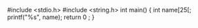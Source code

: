 #include <stdio.h>
#include <string.h>
int main()
{
  int name[25[;
  printf("%s", name);
  return 0 ;
  }
